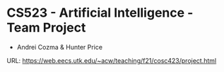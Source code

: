 # CS523 - Artificial Intelligence - Team Project
- Andrei Cozma & Hunter Price

URL: https://web.eecs.utk.edu/~acw/teaching/f21/cosc423/project.html
